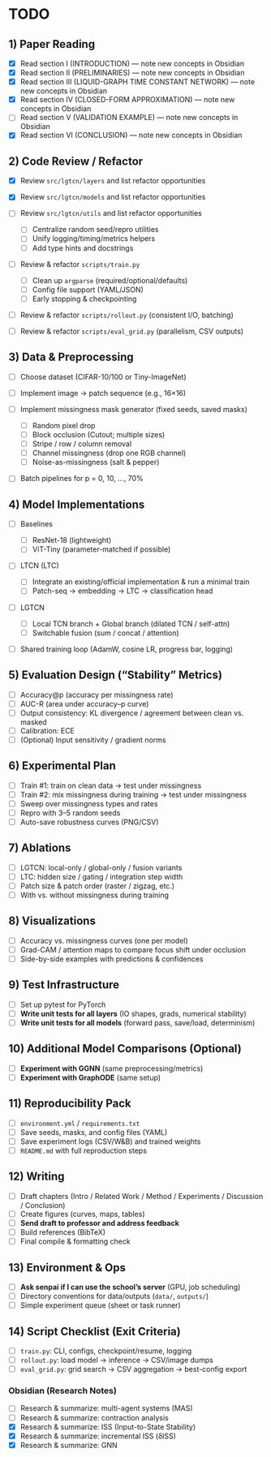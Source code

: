 # TODO

## 1) Paper Reading

* [x] Read section I (INTRODUCTION) — note new concepts in Obsidian
* [x] Read section II (PRELIMINARIES) — note new concepts in Obsidian
* [x] Read section III (LIQUID-GRAPH TIME CONSTANT NETWORK) — note new concepts in Obsidian
* [x] Read section IV (CLOSED-FORM APPROXIMATION) — note new concepts in Obsidian
* [ ] Read section V (VALIDATION EXAMPLE) — note new concepts in Obsidian
* [x] Read section VI (CONCLUSION) — note new concepts in Obsidian

## 2) Code Review / Refactor

* [x] Review `src/lgtcn/layers` and list refactor opportunities
* [x] Review `src/lgtcn/models` and list refactor opportunities
* [ ] Review `src/lgtcn/utils` and list refactor opportunities

  * [ ] Centralize random seed/repro utilities
  * [ ] Unify logging/timing/metrics helpers
  * [ ] Add type hints and docstrings
* [ ] Review & refactor `scripts/train.py`

  * [ ] Clean up `argparse` (required/optional/defaults)
  * [ ] Config file support (YAML/JSON)
  * [ ] Early stopping & checkpointing
* [ ] Review & refactor `scripts/rollout.py` (consistent I/O, batching)
* [ ] Review & refactor `scripts/eval_grid.py` (parallelism, CSV outputs)

## 3) Data & Preprocessing

* [ ] Choose dataset (CIFAR-10/100 or Tiny-ImageNet)
* [ ] Implement image → patch sequence (e.g., 16×16)
* [ ] Implement missingness mask generator (fixed seeds, saved masks)

  * [ ] Random pixel drop
  * [ ] Block occlusion (Cutout; multiple sizes)
  * [ ] Stripe / row / column removal
  * [ ] Channel missingness (drop one RGB channel)
  * [ ] Noise-as-missingness (salt & pepper)
* [ ] Batch pipelines for p = 0, 10, …, 70%

## 4) Model Implementations

* [ ] Baselines

  * [ ] ResNet-18 (lightweight)
  * [ ] ViT-Tiny (parameter-matched if possible)
* [ ] LTCN (LTC)

  * [ ] Integrate an existing/official implementation & run a minimal train
  * [ ] Patch-seq → embedding → LTC → classification head
* [ ] LGTCN

  * [ ] Local TCN branch + Global branch (dilated TCN / self-attn)
  * [ ] Switchable fusion (sum / concat / attention)
* [ ] Shared training loop (AdamW, cosine LR, progress bar, logging)

## 5) Evaluation Design (“Stability” Metrics)

* [ ] Accuracy\@p (accuracy per missingness rate)
* [ ] AUC-R (area under accuracy–p curve)
* [ ] Output consistency: KL divergence / agreement between clean vs. masked
* [ ] Calibration: ECE
* [ ] (Optional) Input sensitivity / gradient norms

## 6) Experimental Plan

* [ ] Train #1: train on clean data → test under missingness
* [ ] Train #2: mix missingness during training → test under missingness
* [ ] Sweep over missingness types and rates
* [ ] Repro with 3–5 random seeds
* [ ] Auto-save robustness curves (PNG/CSV)

## 7) Ablations

* [ ] LGTCN: local-only / global-only / fusion variants
* [ ] LTC: hidden size / gating / integration step width
* [ ] Patch size & patch order (raster / zigzag, etc.)
* [ ] With vs. without missingness during training

## 8) Visualizations

* [ ] Accuracy vs. missingness curves (one per model)
* [ ] Grad-CAM / attention maps to compare focus shift under occlusion
* [ ] Side-by-side examples with predictions & confidences

## 9) Test Infrastructure

* [ ] Set up pytest for PyTorch
* [ ] **Write unit tests for all layers** (IO shapes, grads, numerical stability)
* [ ] **Write unit tests for all models** (forward pass, save/load, determinism)

## 10) Additional Model Comparisons (Optional)

* [ ] **Experiment with GGNN** (same preprocessing/metrics)
* [ ] **Experiment with GraphODE** (same setup)

## 11) Reproducibility Pack

* [ ] `environment.yml` / `requirements.txt`
* [ ] Save seeds, masks, and config files (YAML)
* [ ] Save experiment logs (CSV/W\&B) and trained weights
* [ ] `README.md` with full reproduction steps

## 12) Writing

* [ ] Draft chapters (Intro / Related Work / Method / Experiments / Discussion / Conclusion)
* [ ] Create figures (curves, maps, tables)
* [ ] **Send draft to professor and address feedback**
* [ ] Build references (BibTeX)
* [ ] Final compile & formatting check

## 13) Environment & Ops

* [ ] **Ask senpai if I can use the school’s server** (GPU, job scheduling)
* [ ] Directory conventions for data/outputs (`data/`, `outputs/`)
* [ ] Simple experiment queue (sheet or task runner)

## 14) Script Checklist (Exit Criteria)

* [ ] `train.py`: CLI, configs, checkpoint/resume, logging
* [ ] `rollout.py`: load model → inference → CSV/image dumps
* [ ] `eval_grid.py`: grid search → CSV aggregation → best-config export

### Obsidian (Research Notes)
* [ ] Research & summarize: multi-agent systems (MAS)
* [ ] Research & summarize: contraction analysis
* [x] Research & summarize: ISS (Input-to-State Stability)
* [x] Research & summarize: incremental ISS (δISS)
* [x] Research & summarize: GNN
